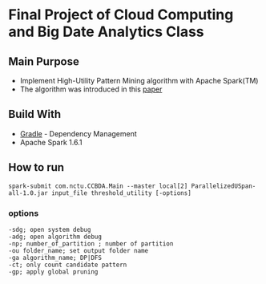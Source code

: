 # Final Project of Cloud Computing and Big Date Analytics Class

## Main Purpose
- Implement High-Utility Pattern Mining algorithm with Apache Spark(TM)
- The algorithm was introduced in this [paper](http://www.eecs.yorku.ca/research/techreports/2016/EECS-2016-03.pdf)

## Build With
* [Gradle](https://gradle.org/) - Dependency Management
* Apache Spark 1.6.1
## How to run
```
spark-submit com.nctu.CCBDA.Main --master local[2] ParallelizedUSpan-all-1.0.jar input_file threshold_utility [-options]
```
### options
```
-sdg; open system debug
-adg; open algorithm debug
-np; number_of_partition ; number of partition
-ou folder_name; set output folder name
-ga algorithm_name; DP|DFS
-ct; only count candidate pattern
-gp; apply global pruning
```